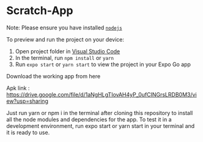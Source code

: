 # Scratch-App

Note: Please ensure you have installed <code><a href="https://nodejs.org/en/download/">nodejs</a></code>

To preview and run the project on your device:

1. Open project folder in <a href="https://code.visualstudio.com/download">Visual Studio Code</a>
2. In the terminal, run `npm install` or `yarn`
3. Run `expo start` or `yarn start` to view the project in your Expo Go app

Download the working app from here

Apk link : https://drive.google.com/file/d/1aNgHLgTIovAH4yP_0ufCINGrsLRDB0M3/view?usp=sharing

Just run yarn or npm i in the terminal after cloning this repository to install all the node modules and dependencies for the app.
To test it in a development environment, run expo start or yarn start in your terminal and it is ready to use.
